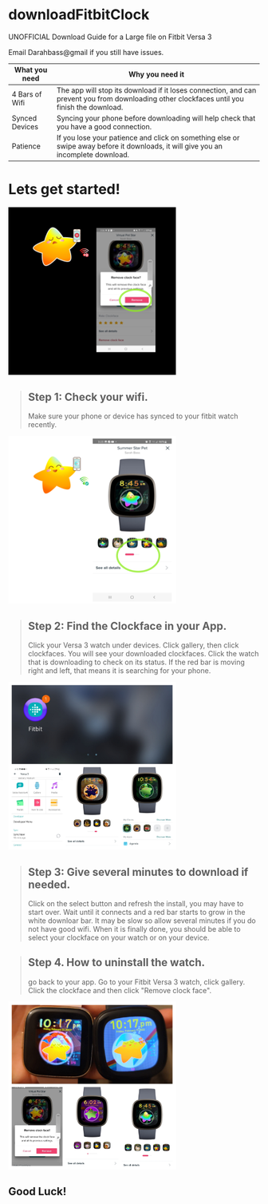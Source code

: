 # downloadFitbitClock

UNOFFICIAL Download Guide for a Large file on Fitbit Versa 3 

Email Darahbass@gmail if you still have issues. 

What you need  | Why you need it
-------------- | --------------
4 Bars of Wifi |  The app will stop its download if it loses connection, and can prevent you from downloading other clockfaces until you finish the download.
Synced Devices |  Syncing your phone before downloading will help check that you have a good connection.
Patience       |  If you lose your patience and click on something else or swipe away before it downloads, it will give you an incomplete download.

# Lets get started!

![alt text](https://github.com/SarahBass/downloadFitbitClock/blob/main/Untitled_11%206.png)


> ## Step 1: Check your wifi. 
> Make sure your phone or device has synced to your fitbit watch recently.


![alt text](https://github.com/SarahBass/downloadFitbitClock/blob/main/Untitled%2012.png)


> ## Step 2: Find the Clockface in your App.
> Click your Versa 3 watch under devices. Click gallery, then click clockfaces. 
> You will see your downloaded clockfaces. 
> Click the watch that is downloading to check on its status.
> If the red bar is moving right and left, that means it is searching for your phone.

<img src="https://github.com/SarahBass/downloadFitbitClock/blob/main/BeautyPlus_20220212181347197_org.jpg" width="336" height="336">


> ## Step 3: Give several minutes to download if needed.
> Click on the select button and refresh the install, you may have to start over. 
> Wait until it connects and a red bar starts to grow in the white downloar bar. 
> It may be slow so allow several minutes if you do not have good wifi. 
>When it is finally done, you should be able to select your clockface on your watch or on your device. 


> ## Step 4. How to uninstall the watch. 
> go back to your app. 
> Go to your Fitbit Versa 3 watch, click gallery. 
> Click the clockface and then click "Remove clock face".

<img src="https://github.com/SarahBass/downloadFitbitClock/blob/main/BeautyPlus_20220212180850108_org.jpg" width="336" height="336">


## Good Luck!
